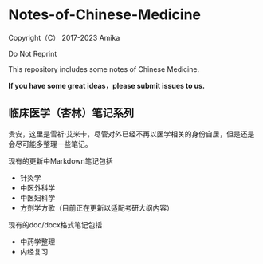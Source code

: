 # Notes-of-Chinese-Medicine

Copyright（C） 2017-2023 Amika

Do Not Reprint

This repository includes some notes of Chinese Medicine.

**If you have some great ideas，please submit issues to us.**

## 临床医学（杏林）笔记系列

贵安，这里是雪祈·艾米卡，尽管对外已经不再以医学相关的身份自居，但是还是会尽可能多整理一些笔记。

现有的更新中Markdown笔记包括
- 针灸学
- 中医外科学
- 中医妇科学
- 方剂学方歌（目前正在更新以适配考研大纲内容）

现有的doc/docx格式笔记包括
- 中药学整理
- 内经复习
